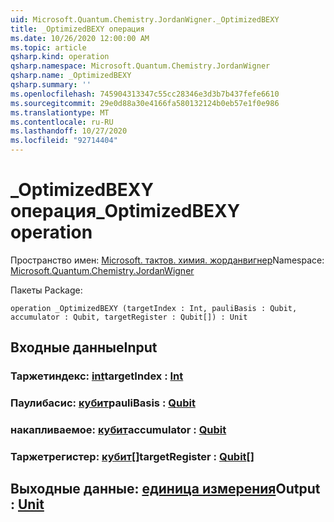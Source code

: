 ```yaml
---
uid: Microsoft.Quantum.Chemistry.JordanWigner._OptimizedBEXY
title: _OptimizedBEXY операция
ms.date: 10/26/2020 12:00:00 AM
ms.topic: article
qsharp.kind: operation
qsharp.namespace: Microsoft.Quantum.Chemistry.JordanWigner
qsharp.name: _OptimizedBEXY
qsharp.summary: ''
ms.openlocfilehash: 745904313347c55cc28346e3d3b7b437fefe6610
ms.sourcegitcommit: 29e0d88a30e4166fa580132124b0eb57e1f0e986
ms.translationtype: MT
ms.contentlocale: ru-RU
ms.lasthandoff: 10/27/2020
ms.locfileid: "92714404"
---
```

# <a name="_optimizedbexy-operation"></a><span data-ttu-id="ec149-102">_OptimizedBEXY операция</span><span class="sxs-lookup"><span data-stu-id="ec149-102">_OptimizedBEXY operation</span></span>

<span data-ttu-id="ec149-103">Пространство имен: [Microsoft. тактов. химия. жорданвигнер](xref:Microsoft.Quantum.Chemistry.JordanWigner)</span><span class="sxs-lookup"><span data-stu-id="ec149-103">Namespace: [Microsoft.Quantum.Chemistry.JordanWigner](xref:Microsoft.Quantum.Chemistry.JordanWigner)</span></span>

<span data-ttu-id="ec149-104">Пакеты [](https://nuget.org/packages/)</span><span class="sxs-lookup"><span data-stu-id="ec149-104">Package: [](https://nuget.org/packages/)</span></span>




```qsharp
operation _OptimizedBEXY (targetIndex : Int, pauliBasis : Qubit, accumulator : Qubit, targetRegister : Qubit[]) : Unit
```


## <a name="input"></a><span data-ttu-id="ec149-105">Входные данные</span><span class="sxs-lookup"><span data-stu-id="ec149-105">Input</span></span>

### <a name="targetindex--int"></a><span data-ttu-id="ec149-106">Таржетиндекс: [int](xref:microsoft.quantum.lang-ref.int)</span><span class="sxs-lookup"><span data-stu-id="ec149-106">targetIndex : [Int](xref:microsoft.quantum.lang-ref.int)</span></span>




### <a name="paulibasis--qubit"></a><span data-ttu-id="ec149-107">Паулибасис: [кубит](xref:microsoft.quantum.lang-ref.qubit)</span><span class="sxs-lookup"><span data-stu-id="ec149-107">pauliBasis : [Qubit](xref:microsoft.quantum.lang-ref.qubit)</span></span>




### <a name="accumulator--qubit"></a><span data-ttu-id="ec149-108">накапливаемое: [кубит](xref:microsoft.quantum.lang-ref.qubit)</span><span class="sxs-lookup"><span data-stu-id="ec149-108">accumulator : [Qubit](xref:microsoft.quantum.lang-ref.qubit)</span></span>




### <a name="targetregister--qubit"></a><span data-ttu-id="ec149-109">Таржетрегистер: [кубит](xref:microsoft.quantum.lang-ref.qubit)[]</span><span class="sxs-lookup"><span data-stu-id="ec149-109">targetRegister : [Qubit](xref:microsoft.quantum.lang-ref.qubit)[]</span></span>





## <a name="output--unit"></a><span data-ttu-id="ec149-110">Выходные данные: [единица измерения](xref:microsoft.quantum.lang-ref.unit)</span><span class="sxs-lookup"><span data-stu-id="ec149-110">Output : [Unit](xref:microsoft.quantum.lang-ref.unit)</span></span>

